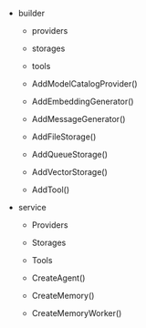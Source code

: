 - builder
	- providers
	- storages
	- tools

	- AddModelCatalogProvider()
	- AddEmbeddingGenerator()
	- AddMessageGenerator()
	
	- AddFileStorage()
	- AddQueueStorage()
	- AddVectorStorage()

	- AddTool()

- service
	- Providers
	- Storages
	- Tools
	
	- CreateAgent()
	- CreateMemory()
	- CreateMemoryWorker()
